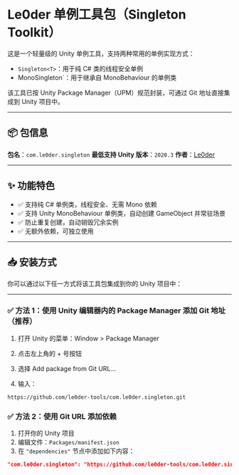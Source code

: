 # Le0der 单例工具包（Singleton Toolkit）

这是一个轻量级的 Unity 单例工具，支持两种常用的单例实现方式：

- `Singleton<T>`：用于纯 C# 类的线程安全单例
- MonoSingleton<T>`：用于继承自 MonoBehaviour 的单例类

该工具已按 Unity Package Manager（UPM）规范封装，可通过 Git 地址直接集成到 Unity 项目中。

---

## 📦 包信息
**包名**：`com.le0der.singleton`
**最低支持 Unity 版本**：`2020.3` 
**作者**：[Le0der](https://github.com/le0der)

---

## ✨ 功能特色

- ✅ 支持纯 C# 单例类，线程安全、无需 Mono 依赖
- ✅ 支持 Unity MonoBehaviour 单例类，自动创建 GameObject 并常驻场景
- ✅ 防止重复创建，自动销毁冗余实例
- ✅ 无额外依赖，可独立使用

---

## 📥 安装方式

你可以通过以下任一方式将该工具包集成到你的 Unity 项目中：

---
### ✅ 方法 1：使用 Unity 编辑器内的 Package Manager 添加 Git 地址（推荐）

1. 打开 Unity 的菜单：Window > Package Manager

2. 点击左上角的 + 号按钮

3. 选择 Add package from Git URL...

4. 输入：
```arduino
https://github.com/le0der-tools/com.le0der.singleton.git
```
### ✅ 方法 2：使用 Git URL 添加依赖

1. 打开你的 Unity 项目
2. 编辑文件：`Packages/manifest.json`
3. 在 `"dependencies"` 节点中添加如下内容：

```json
"com.le0der.singleton": "https://github.com/le0der-tools/com.le0der.singleton.git"
```

